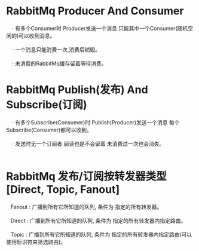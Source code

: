 # RabbitMq Producer And Consumer
&nbsp;&nbsp;&nbsp;&nbsp;·&nbsp;有多个Consumer时 Producer发送一个消息 只能其中一个Consumer(随机空闲的)可以收到消息。 <br><br>
&nbsp;&nbsp;&nbsp;&nbsp;·&nbsp;一个消息只能消费一次,消费后销毁。 <br><br>
&nbsp;&nbsp;&nbsp;&nbsp;·&nbsp;未消费的RabbitMq缓存留着等待消费。
# RabbitMq Publish(发布) And Subscribe(订阅)
&nbsp;&nbsp;&nbsp;&nbsp;·&nbsp;有多个Subscribe(Consumer)时 Publish(Producer)发送一个消息 每个Subscribe(Consumer)都可以收到。<br><br>
&nbsp;&nbsp;&nbsp;&nbsp;·&nbsp;发送时无一个订阅者 阅读也是不会留着 未消费过一次也会消失。<br><br>
# RabbitMq 发布/订阅按转发器类型[Direct, Topic, Fanout]
&nbsp;&nbsp;&nbsp;Fanout&nbsp;:&nbsp;广播到所有它所知道的队列, 条件为 指定的所有转发器。<br><br>
&nbsp;&nbsp;&nbsp;Direct&nbsp;:&nbsp;广播到所有它所知道的队列, 条件为 指定的所有转发器内指定路由。<br><br>
&nbsp;&nbsp;&nbsp;Topic&nbsp;:&nbsp;广播到所有它所知道的队列, 条件为 指定的所有转发器内指定路由(可以使用标识符来筛选路由)。<br><br>
